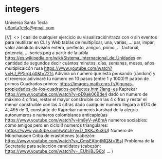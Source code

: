 # integers
Universo Santa Tecla  
[uSantaTecla@gmail.com](mailto:uSantaTecla@gmail.com)  

[//]: <> (
casi de cualquier ejercicio su visualización/traza con o sin eventos para reutilizar en CLI y Web
tablas de multiplicar, una, varias, ...
par, impar, valor absoluto
división entera, perfecto, amigos, primo, ...
factorial, potencia, ...
series.png
a partir de la tabla https://es.wikipedia.org/wiki/Sistema_Internacional_de_Unidades en cantidad de segundos decir cuántos minutos, días, semanas, meses, años 
multiplicaicón rusa https://www.youtube.com/watch?v=HJ_PP5rqLg0&t=221s
Adivina un número que está pensando (random) y el reverso: adivinaré tú número en 10 pasos (entre 1 y 1000)!!!
    patrón de primos
    Cuadrados primos: https://images.math.cnrs.fr/Algunas-propiedades-de-los-cuadrados-perfectos.html?lang=es
    Kaprekar https://www.youtube.com/watch?v=pDXek06Bde4
        dado un numero de máximo 4 cifras, restar el mayor construible con las 4 cifras y restar el menor construible con las 4 cifras
        dado cualquier numero llegará a 6174 de 4, 495 de 3, constante de Kaprekar
    numeros karshad de la alegría
    autonumeros o numeros colombianos
    anticapicúas https://www.youtube.com/watch?v=Im8yV-yA6mA
    numeros sociables: como amigos pero en ciclo!!!
    numeros triangulares: (https://www.youtube.com/watch?v=D_XKKJKu3IU)
    Número de Münchausen
    Criba de erastótenes (cabezón: https://www.youtube.com/watch?v=_CmsEAbgtMQ&t=15s)
    Problema de la Secretaria para selección candidatos (cabezón: https://www.youtube.com/watch?v=_EUhlj8JG6o)
...
)
